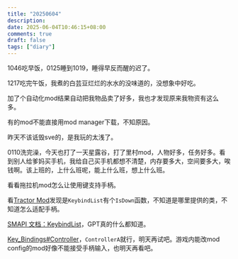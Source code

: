 ```yaml
---
title: "20250604"
description: 
date: 2025-06-04T10:46:15+08:00
comments: true
draft: false
tags: ["diary"]
---
```

1046吃早饭，0125睡到1019，睡得早反而醒的迟了。

1217吃完午饭，我煮的白芸豆烂烂的水水的没味道的，没想象中好吃。

加了个自动化mod结果自动把我物品卖了好多，我也才发现原来我物资有这么多。

有的mod不能直接用mod manager下载，不知原因。

昨天不该诋毁sve的，是我玩的太浅了。

0110洗完澡，今天也打了一天星露谷，打了里村mod，人物好多，任务好多。看到别人给爹妈买手机，我给自己买手机都想不清楚，内存要多大，空间要多大，唉钱啊。该上班的，上什么班呢，能上什么班，想上什么班。

看看拖拉机mod怎么让使用键支持手柄。

看[Tractor Mod](https://github.com/Pathoschild/StardewMods/blob/develop/TractorMod/Framework/TractorManager.cs#L264)发现是`KeybindList`有个`IsDown`函数，不知道是哪里提供的类，不知道怎么适配手柄。

[SMAPI 文档：KeybindList](https://stardewvalleywiki.com/Modding:Modder_Guide/APIs/Input#KeybindList)，GPT真的什么都知道。

[Key_Bindings#Controller](https://stardewvalleywiki.com/Modding:Player_Guide/Key_Bindings#Controller)，`ControllerA`就行，明天再试吧。游戏内能改mod config的mod好像不能接受手柄输入，也明天再看吧。
